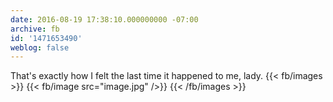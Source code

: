 ```yaml
---
date: 2016-08-19 17:38:10.000000000 -07:00
archive: fb
id: '1471653490'
weblog: false
---
```


That's exactly how I felt the last time it happened to me, lady.
{{< fb/images >}}
{{< fb/image src="image.jpg" />}}
{{< /fb/images >}}
